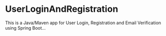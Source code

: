 # UserLoginAndRegistration


This is a Java/Maven app for User Login, Registration and Email Verification using Spring Boot...
